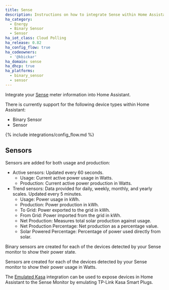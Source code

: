 ```yaml
---
title: Sense
description: Instructions on how to integrate Sense within Home Assistant.
ha_category:
  - Energy
  - Binary Sensor
  - Sensor
ha_iot_class: Cloud Polling
ha_release: 0.82
ha_config_flow: true
ha_codeowners:
  - '@kbickar'
ha_domain: sense
ha_dhcp: true
ha_platforms:
  - binary_sensor
  - sensor
---
```


Integrate your [Sense](https://sense.com) meter information into Home Assistant.

There is currently support for the following device types within Home Assistant:

- Binary Sensor
- Sensor

{% include integrations/config_flow.md %}

## Sensors

Sensors are added for both usage and production:

- Active sensors: Updated every 60 seconds.
  - Usage: Current active power usage in Watts.
  - Production: Current active power production in Watts.
- Trend sensors: Data provided for daily, weekly, monthly, and yearly scales. Updated every 5 minutes.
  - Usage: Power usage in kWh.
  - Production: Power production in kWh.
  - To Grid: Power exported to the grid in kWh.
  - From Grid: Power imported from the grid in kWh.
  - Net Production: Measures total solar production against usage.
  - Net Production Percentage: Net production as a percentage value.
  - Solar Powered Percentage: Percentage of power used directly from solar.

Binary sensors are created for each of the devices detected by your Sense monitor to show their power state.

Sensors are created for each of the devices detected by your Sense monitor to show their power usage in Watts.

<div class='note'>

The [Emulated Kasa](/integrations/emulated_kasa) integration can be used to expose devices in Home Assistant to the Sense Monitor by emulating TP-Link Kasa Smart Plugs.

</div>
